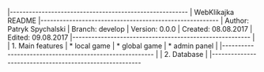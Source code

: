 ﻿|--------------------------------------------------------
|                      WebKlikajka README
|--------------------------------------------------------
|	Author:		Patryk Spychalski
|	Branch: 	develop
|	Version:	0.0.0
|	Created:	08.08.2017
|	Edited:		09.08.2017
|--------------------------------------------------------
|
|	1. Main features
|		* local game
|		* global game
|		* admin panel
|
|--------------------------------------------------------
|
|	2. Database
|
|--------------------------------------------------------